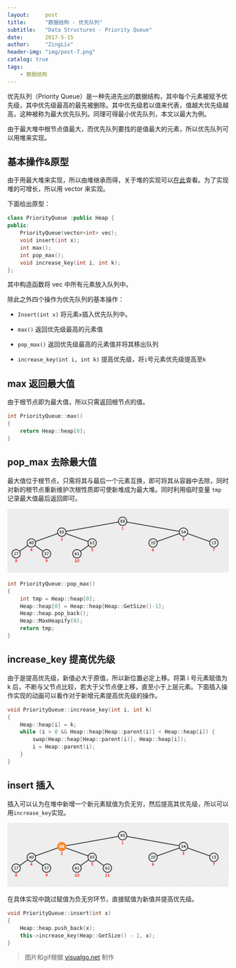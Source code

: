 ```yaml
---
layout:     post
title:      "数据结构 - 优先队列"
subtitle:   "Data Structures - Priority Queue"
date:       2017-5-15
author:     "ZingLix"
header-img: "img/post-7.png"
catalog: true
tags:
    - 数据结构
---
```


优先队列（Priority Queue）是一种先进先出的数据结构，其中每个元素被赋予优先级，其中优先级最高的最先被删除。其中优先级若以值来代表，值越大优先级越高，这种被称为最大优先队列。同理可得最小优先队列，本文以最大为例。

由于最大堆中根节点值最大，而优先队列要找的是值最大的元素，所以优先队列可以用堆来实现。

## 基本操作&原型

由于用最大堆来实现，所以由堆继承而得，关于堆的实现可以[在此](/2017/05/15/Heap/)查看。为了实现堆的可增长，所以用 vector 来实现。

下面给出原型：

``` cpp
class PriorityQueue :public Heap {
public:
    PriorityQueue(vector<int> vec);
    void insert(int x);
    int max();
    int pop_max();
    void increase_key(int i, int k);
};
```

其中构造函数将 vec 中所有元素放入队列中。

除此之外四个操作为优先队列的基本操作：

- `Insert(int x)` 将元素`x`插入优先队列中。

- `max()` 返回优先级最高的元素值

- `pop_max()` 返回优先级最高的元素值并将其移出队列

- `increase_key(int i, int k)` 提高优先级，将`i`号元素优先级提高至`k`

## max 返回最大值

由于根节点即为最大值，所以只需返回根节点的值。

``` cpp
int PriorityQueue::max()
{
    return Heap::heap[0];
}
```

## pop_max 去除最大值

最大值位于根节点，只需将其与最后一个元素互换，即可将其从容器中去除，同时对新的根节点重新维护次根性质即可使新堆成为最大堆。同时利用临时变量 `tmp` 记录最大值最后返回即可。

![ExtractMax.gif](/img/in-post/Heap/ExtractMax.gif)

``` cpp
int PriorityQueue::pop_max()
{
    int tmp = Heap::heap[0];
    Heap::heap[0] = Heap::heap[Heap::GetSize()-1];
    Heap::heap.pop_back();
    Heap::MaxHeapify(0);
    return tmp;
}
```

## increase_key 提高优先级

由于是提高优先级，新值必大于原值，所以新位置必定上移。将第 i 号元素赋值为 k 后，不断与父节点比较，若大于父节点便上移，直至小于上层元素。下面插入操作实现的动画可以看作对于新增元素提高优先级的操作。

``` cpp
void PriorityQueue::increase_key(int i, int k)
{
    Heap::heap[i] = k;
    while (i > 0 && Heap::heap[Heap::parent(i)] < Heap::heap[i]) {
        swap(Heap::heap[Heap::parent(i)], Heap::heap[i]);
        i = Heap::parent(i);
    }
}
```

## insert 插入

插入可以认为在堆中新增一个新元素赋值为负无穷，然后提高其优先级，所以可以用`increase_key`实现。

![Insert.gif](/img/in-post/Heap/Insert.gif)

在具体实现中跳过赋值为负无穷环节，直接赋值为新值并提高优先级。

``` cpp
void PriorityQueue::insert(int x)
{
    Heap::heap.push_back(x);
    this->increase_key(Heap::GetSize() - 1, x);
}
```

> 图片和gif根据 [visualgo.net](https://visualgo.net/) 制作
